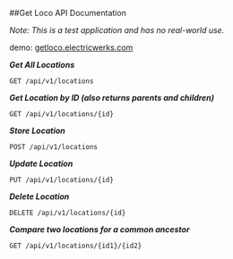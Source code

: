 
##Get Loco API Documentation

*Note: This is a test application and has no real-world use.*

demo: [getloco.electricwerks.com](http://getloco.electricwerks.com)

***Get All Locations***

```GET /api/v1/locations```

***Get Location by ID (also returns parents and children)***

```GET /api/v1/locations/{id}```

***Store Location*** 

```POST /api/v1/locations```

***Update Location***

```PUT /api/v1/locations/{id}```

***Delete Location***

```DELETE /api/v1/locations/{id}```

***Compare two locations for a common ancestor***

```GET /api/v1/locations/{id1}/{id2}```

